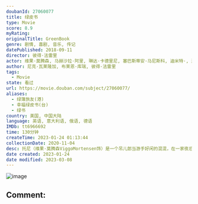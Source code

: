 ```yaml
---
doubanId: 27060077
title: 绿皮书
type: Movie
score: 8.9
myRating: 
originalTitle: GreenBook
genre: 剧情, 喜剧, 音乐, 传记
datePublished: 2018-09-11
director: 彼得·法雷里
actor: 维果·莫腾森, 马赫沙拉·阿里, 琳达·卡德里尼, 塞巴斯蒂安·马尼斯科, 迪米特·, 迈克·哈顿, ·伯恩, 乔·柯蒂斯, 玛姬·尼克松, 冯·刘易斯, 乔恩·索特兰, 唐·斯达克, 安东尼·曼加诺, 保罗·斯隆, 珍娜·劳伦索, 肯尼斯·以色列, 伊克博·塞巴, 尼克·瓦莱隆加, 大卫·安, 迈克·切罗内, 杰拉尔丁·辛格, 马丁·巴特斯·布拉德福德, 格拉伦·布莱恩特·班克斯, 汤姆·维图, 夏恩·帕特洛, 丹尼斯·, 吉姆·克洛克, 戴恩·罗兹, 布赖恩·斯特帕尼克, 乔恩·迈克尔·戴维斯, 布莱恩·库瑞, 托尼亚·马尔多纳多, 加文·莱尔·弗雷, 奎恩·达菲, 哈里森·斯通, 比利·布里德, 莱斯利·卡斯泰, 克雷格·迪弗朗西亚, undefined, 大卫·卡拉维, 瑞奇·缪斯, 托尼·查普曼·斯蒂尔, 伊桑·艾哈特, 詹姆斯·
author: 尼克·瓦莱隆加, 布莱恩·库瑞, 彼得·法雷里
tags:
  - Movie
state: 看过
url: https://movie.douban.com/subject/27060077/
aliases:
  - 绿簿旅友(港)
  - 幸福绿皮书(台)
  - 绿书
country: 美国, 中国大陆
language: 英语, 意大利语, 俄语, 德语
IMDb: tt6966692
time: 130分钟
createTime: 2023-01-24 01:13:44
collectionDate: 2020-11-04
desc: 托尼（维果·莫腾森ViggoMortensen饰）是一个吊儿郎当游手好闲的混混，在一家夜总会做侍者。这间夜总会因故要停业几个月，可托尼所要支付的房租和生活费不会因此取消，所以他的当务之急是去寻找...
date created: 2023-01-24
date modified: 2023-03-08
---
```


![image](p2549177902.jpg)

Comment:
---
